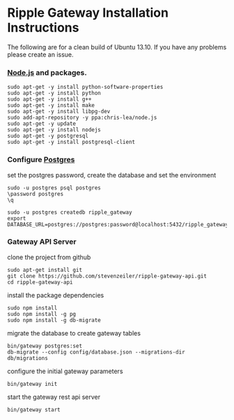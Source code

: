 # Ripple Gateway Installation Instructions

The following are for a clean build of Ubuntu 13.10. If you have any problems please create an issue.

### [Node.js](http://stackoverflow.com/questions/16302436/install-nodejs-on-ubuntu-12-10) and packages.

    sudo apt-get -y install python-software-properties
    sudo apt-get -y install python
    sudo apt-get -y install g++
    sudo apt-get -y install make
    sudo apt-get -y install libpg-dev
    sudo add-apt-repository -y ppa:chris-lea/node.js
    sudo apt-get -y update
    sudo apt-get -y install nodejs
    sudo apt-get -y postgresql
    sudo apt-get -y install postgresql-client

### Configure [Postgres](https://help.ubuntu.com/community/PostgreSQL)

set the postgres password, create the database and set the environment

    sudo -u postgres psql postgres
    \password postgres
    \q

    sudo -u postgres createdb ripple_gateway
    export DATABASE_URL=postgres://postgres:password@localhost:5432/ripple_gateway

### Gateway API Server

clone the project from github

    sudo apt-get install git
    git clone https://github.com/stevenzeiler/ripple-gateway-api.git
    cd ripple-gateway-api

install the package dependencies

    sudo npm install
    sudo npm install -g pg
    sudo npm install -g db-migrate

migrate the database to create gateway tables

    bin/gateway postgres:set 
    db-migrate --config config/database.json --migrations-dir db/migrations
    
configure the initial gateway parameters 

    bin/gateway init

start the gateway rest api server

    bin/gateway start


